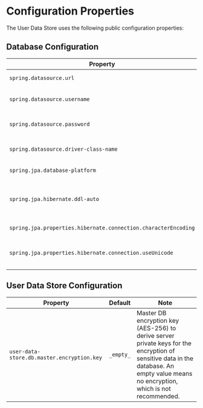 # Configuration Properties

The User Data Store uses the following public configuration properties:

## Database Configuration

| Property                                                       | Default   | Note                                                |
|----------------------------------------------------------------|-----------|-----------------------------------------------------|
| `spring.datasource.url`                                        | `_empty_` | Database JDBC URL                                   |
| `spring.datasource.username`                                   | `_empty_` | Database JDBC username                              |
| `spring.datasource.password`                                   | `_empty_` | Database JDBC password                              |
| `spring.datasource.driver-class-name`                          | `_empty_` | Datasource JDBC class name                          | 
| `spring.jpa.database-platform`                                 | `_empty_` | Database dialect                                    | 
| `spring.jpa.hibernate.ddl-auto`                                | `none`    | Configuration of automatic database schema creation | 
| `spring.jpa.properties.hibernate.connection.characterEncoding` | `_empty_` | Character encoding                                  |
| `spring.jpa.properties.hibernate.connection.useUnicode`        | `_empty_` | Character encoding - Unicode support                |


## User Data Store Configuration

| Property                                   | Default   | Note                                                                                                                                                                                 |
|--------------------------------------------|-----------|--------------------------------------------------------------------------------------------------------------------------------------------------------------------------------------|
| `user-data-store.db.master.encryption.key` | `_empty_` | Master DB encryption key (AES-256) to derive server private keys for the encryption of sensitive data in the database. An empty value means no encryption, which is not recommended. |  
